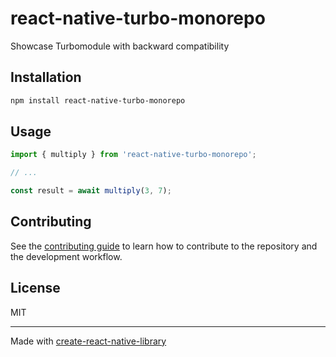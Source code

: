 # react-native-turbo-monorepo

Showcase Turbomodule with backward compatibility

## Installation

```sh
npm install react-native-turbo-monorepo
```

## Usage

```js
import { multiply } from 'react-native-turbo-monorepo';

// ...

const result = await multiply(3, 7);
```

## Contributing

See the [contributing guide](CONTRIBUTING.md) to learn how to contribute to the repository and the development workflow.

## License

MIT

---

Made with [create-react-native-library](https://github.com/callstack/react-native-builder-bob)
